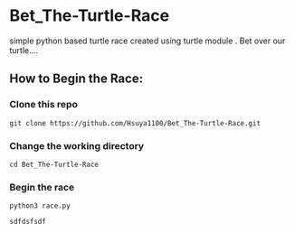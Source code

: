 # Bet_The-Turtle-Race
simple python based turtle race created using turtle module .
Bet over our turtle....
## How to Begin the Race:

### Clone this repo
```
git clone https://github.com/Hsuya1100/Bet_The-Turtle-Race.git
```
### Change the working directory
```
cd Bet_The-Turtle-Race
```
### Begin the race
```
python3 race.py
```
`
sdfdsfsdf
`
